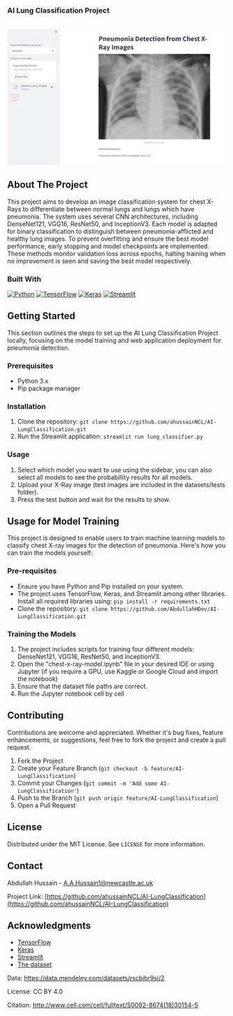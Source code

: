 <h3 align="left">AI Lung Classification Project</h3>
</div>

<br>

<img src="https://github.com/AbdullahHDev/AI-LungClassification/blob/main/assets/img1.png" width="900">

## About The Project

This project aims to develop an image classification system for chest X-Rays to differentiate between normal lungs and lungs which have pneumonia. The system uses several CNN architectures, including DenseNet121, VGG16, ResNet50, and InceptionV3. Each model is adapted for binary classification to distinguish between pneumonia-afflicted and healthy lung images. To prevent overfitting and ensure the best model performance, early stopping and model checkpoints are implemented. These methods monitor validation loss across epochs, halting training when no improvement is seen and saving the best model respectively.

### Built With

[![Python][Python-badge]][Python-url]
[![TensorFlow][TensorFlow-badge]][TensorFlow-url]
[![Keras][Keras-badge]][Keras-url]
[![Streamlit][Streamlit-badge]][Streamlit-url]

## Getting Started

This section outlines the steps to set up the AI Lung Classification Project locally, focusing on the model training and web application deployment for pneumonia detection.

### Prerequisites

- Python 3.x
- Pip package manager

### Installation

1. Clone the repository: `git clone https://github.com/ahussainNCL/AI-LungClassification.git`
2. Run the Streamlit application: `streamlit run lung_classifier.py`

### Usage

1. Select which model you want to use using the sidebar, you can also select all models to see the probabillity results for all models.
2. Upload your X-Ray image (test images are included in the datasets/tests folder).
3. Press the test button and wait for the results to show.

## Usage for Model Training

This project is designed to enable users to train machine learning models to classify chest X-ray images for the detection of pneumonia. Here's how you can train the models yourself:

### Pre-requisites

- Ensure you have Python and Pip installed on your system.
- The project uses TensorFlow, Keras, and Streamlit among other libraries. Install all required libraries using: `pip install -r requirements.txt`
- Clone the repository: `git clone https://github.com/AbdullahHDev/AI-LungClassification.git`

### Training the Models

1. The project includes scripts for training four different models: DenseNet121, VGG16, ResNet50, and InceptionV3.
2. Open the "chest-x-ray-model.ipynb" file in your desired IDE or using Jupyter (if you require a GPU, use Kaggle or Google Cloud and import the notebook)
3. Ensure that the dataset file paths are correct.
4. Run the Jupyter notebook cell by cell

## Contributing

Contributions are welcome and appreciated. Whether it's bug fixes, feature enhancements, or suggestions, feel free to fork the project and create a pull request.

1. Fork the Project
2. Create your Feature Branch (`git checkout -b feature/AI-LungClassification`)
3. Commit your Changes (`git commit -m 'Add some AI-LungClassification'`)
4. Push to the Branch (`git push origin feature/AI-LungClassification`)
5. Open a Pull Request

## License

Distributed under the MIT License. See `LICENSE` for more information.

## Contact

Abdullah Hussain - A.A.Hussain1@newcastle.ac.uk

Project Link: [https://github.com/ahussainNCL/AI-LungClassification](https://github.com/ahussainNCL/AI-LungClassification)

## Acknowledgments

* [TensorFlow](https://www.tensorflow.org/)
* [Keras](https://keras.io/)
* [Streamlit](https://streamlit.io/)
* [The dataset](https://www.kaggle.com/datasets/paultimothymooney/chest-xray-pneumonia)

Data: https://data.mendeley.com/datasets/rscbjbr9sj/2

License: CC BY 4.0

Citation: http://www.cell.com/cell/fulltext/S0092-8674(18)30154-5

[Python-badge]: https://img.shields.io/badge/Python-3776AB.svg?style=for-the-badge&logo=python&logoColor=white
[Python-url]: https://python.org
[TensorFlow-badge]: https://img.shields.io/badge/TensorFlow-FF6F00.svg?style=for-the-badge&logo=tensorflow&logoColor=white
[TensorFlow-url]: https://www.tensorflow.org/
[Keras-badge]: https://img.shields.io/badge/Keras-D00000.svg?style=for-the-badge&logo=keras&logoColor=white
[Keras-url]: https://keras.io/
[Streamlit-badge]: https://img.shields.io/badge/Streamlit-FF4B4B.svg?style=for-the-badge&logo=streamlit&logoColor=white
[Streamlit-url]: https://streamlit.io/

